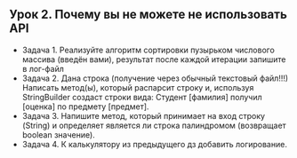 ## Урок 2. Почему вы не можете не использовать API

+ Задача 1. Реализуйте алгоритм сортировки пузырьком числового массива (введён вами), результат после каждой итерации запишите в лог-файл
+ Задача 2. Дана строка (получение через обычный текстовый файл!!!) Написать метод(ы), который распарсит строку и, используя StringBuilder создаст строки вида: Студент [фамилия] получил [оценка] по предмету [предмет].
+ Задача 3. Напишите метод, который принимает на вход строку (String) и определяет является ли строка палиндромом (возвращает boolean значение).
+ Задача 4. К калькулятору из предыдущего дз добавить логирование.